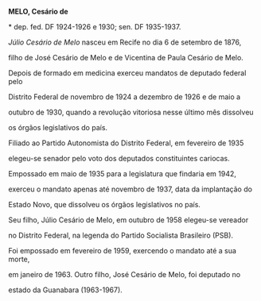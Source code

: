 **MELO, Cesário de**



\* dep. fed. DF 1924-1926 e 1930; sen. DF 1935-1937.



*Júlio Cesário de Melo* nasceu em Recife no dia 6 de setembro de 1876,

filho de José Cesário de Melo e de Vicentina de Paula Cesário de Melo.



Depois de formado em medicina exerceu mandatos de deputado federal pelo

Distrito Federal de novembro de 1924 a dezembro de 1926 e de maio a

outubro de 1930, quando a revolução vitoriosa nesse último mês dissolveu

os órgãos legislativos do país.



Filiado ao Partido Autonomista do Distrito Federal, em fevereiro de 1935

elegeu-se senador pelo voto dos deputados constituintes cariocas.

Empossado em maio de 1935 para a legislatura que findaria em 1942,

exerceu o mandato apenas até novembro de 1937, data da implantação do

Estado Novo, que dissolveu os órgãos legislativos no país.



Seu filho, Júlio Cesário de Melo, em outubro de 1958 elegeu-se vereador

no Distrito Federal, na legenda do Partido Socialista Brasileiro (PSB).

Foi empossado em fevereiro de 1959, exercendo o mandato até a sua morte,

em janeiro de 1963. Outro filho, José Cesário de Melo, foi deputado no

estado da Guanabara (1963-1967).



